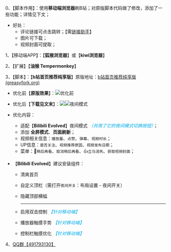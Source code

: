 0、【脚本作用】：使用**移动端浏览器**刷B站；对原版脚本代码做了修改，添加了一些功能；详情见下文；

- 好处：
  - 评论链接可点击跳转；【需[链接助手](https://github.com/oneNorth7/LinkHelper)】
  - 图片可下载；
  - 视频封面可提取；

1、【移动端APP】：【**狐猴浏览器**】或【**kiwi浏览器**】

2、【扩展】【**油猴 Tempermonkey**】

3、【脚本】：【**b站首页推荐纯享版**】原版地址：[b站首页推荐纯享版 (greasyfork.org)](https://greasyfork.org/zh-CN/scripts/436341-b站首页推荐纯享版)

- 优化前【**原版效果**】：![优化前](https://img.gejiba.com/images/8f99f7ffbe33299a4d64746765e00ab6.png)

- 优化后【**下载见文末**】：![](https://img.gejiba.com/images/0cc3a98721ec1c34ac345f2d0a77b1b4.png)![夜间模式](https://img.gejiba.com/images/7c6f275b28a66c76a56f2c9a45dd6133.png)

- 优化内容：
  - 适配【**Bilibili Evolved**】夜间模式 <i><font color=#00aae7>（共用了它的夜间模式切换按钮）</font></i>；
  - 添加 **全屏模式**、**页面刷新**；
  - 视频相关信息：`播放量`、`点赞`、`弹幕`、`视频时长`；
  - UP信息：`是否关注`、`视频推荐原因`、`视频发布日期`；
  - 菜单：🎈`稍后再看`、`取消稍后再看`、👍`立马消失`、`获取视频封面`；
  
- 【**Bilibili Evolved**】建议安装组件：

  - 清爽首页
  
  - 自定义顶栏（需打开`夜间开关`：布局设置 - 夜间开关）
  
  - 隐藏顶部横幅
  
    -------------------
  
  - 启用双击控制 <i><font color=#00aae7>【针对移动端】</font></i>
  
  - 播放器触摸手势 <i><font color=#00aae7>【针对移动端】</font></i>
  
  - 控制栏触摸优化 <i><font color=#00aae7>【针对移动端】</font></i>

4、[QQ群【491793130】](https://jq.qq.com/?_wv=1027&k=dfro5XYU)

